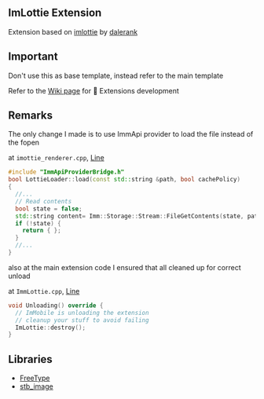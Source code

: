 ## ImLottie Extension

Extension based on [imlottie](https://github.com/dalerank/imlottie) by [dalerank](https://github.com/dalerank)


## Important

Don't use this as base template, instead refer to the main template

Refer to the [Wiki page](https://github.com/basharast/ImMobile/wiki/DevExtensions) for 🔌 Extensions development

## Remarks
The only change I made is to use ImmApi provider to load the file instead of the fopen

at `imottie_renderer.cpp`, [Line](https://github.com/basharast/ImMobile/blob/7de44d60a4673581d07947c76dcbeb6055982d00/development/ExtensionsExamples/ImmLottie/Core/imottie_renderer.cpp#L5939)

```cpp
#include "ImmApiProviderBridge.h"
bool LottieLoader::load(const std::string &path, bool cachePolicy)
{
  //...
  // Read contents
  bool state = false;
  std::string content= Imm::Storage::Stream::FileGetContents(state, path, "r");
  if (!state) {
    return { };
  }
  //...
}
```

also at the main extension code I ensured that all cleaned up for correct unload

at `ImmLottie.cpp`, [Line](https://github.com/basharast/ImMobile/blob/7de44d60a4673581d07947c76dcbeb6055982d00/development/ExtensionsExamples/ImmLottie/ImmLottie.cpp#L281)

```cpp
void Unloading() override {
  // ImMobile is unloading the extension
  // cleanup your stuff to avoid failing
  ImLottie::destroy();
}
```

## Libraries

- [FreeType](https://github.com/freetype) 
- [stb_image](https://github.com/nothings/stb)


